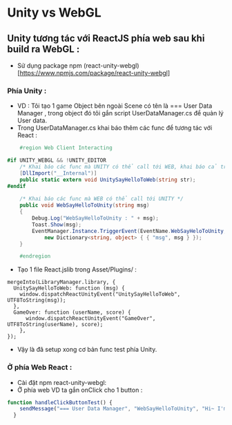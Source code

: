 # Unity vs WebGL 

## Unity tương tác với ReactJS phía web sau khi build ra WebGL :
- Sử dụng package npm (react-unity-webgl)[https://www.npmjs.com/package/react-unity-webgl]
### Phía Unity : 
- VD : Tôi tạo 1 game Object bên ngoài Scene có tên là === User Data Manager , trong object đó tôi gắn script UserDataManager.cs để quản lý User data. 
- Trong UserDataManager.cs khai báo thêm các func để tương tác với React : 
```c# 
    #region Web Client Interacting

#if UNITY_WEBGL && !UNITY_EDITOR
    /* Khai báo các func mà UNITY có thể call tới WEB, khai báo cả trong file Asset/Plugins/React.jslib nữa */
    [DllImport("__Internal")]
    public static extern void UnitySayHelloToWeb(string str);
#endif
    
    /* Khai báo các func mà WEB có thể call tới UNITY */
    public void WebSayHelloToUnity(string msg)
    {
        Debug.Log("WebSayHelloToUnity : " + msg);
        Toast.Show(msg);
        EventManager.Instance.TriggerEvent(EventName.WebSayHeloToUnity,
            new Dictionary<string, object> { { "msg", msg } });
    }

    #endregion
```
- Tạo 1 file React.jslib trong Asset/Plugins/ : 
```jslib
mergeInto(LibraryManager.library, {
  UnitySayHelloToWeb: function (msg) {
    window.dispatchReactUnityEvent("UnitySayHelloToWeb", UTF8ToString(msg));
  },
  GameOver: function (userName, score) {
      window.dispatchReactUnityEvent("GameOver", UTF8ToString(userName), score);
    },
});
```
- Vậy là đã setup xong cơ bản func test phía Unity. 
### Ở phía Web React : 
- Cài đặt npm react-unity-webgl: 
- Ở phía web VD ta gắn onClick cho 1 button : 
```js
function handleClickButtonTest() {
    sendMessage("=== User Data Manager", "WebSayHelloToUnity", "Hi~ I'm web client");
  }
```